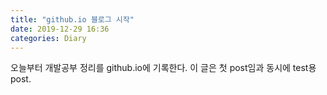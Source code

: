 ```yaml
---
title: "github.io 블로그 시작"
date: 2019-12-29 16:36
categories: Diary
---
```

오늘부터 개발공부 정리를 github.io에 기록한다.
이 글은 첫 post임과 동시에 test용 post.

